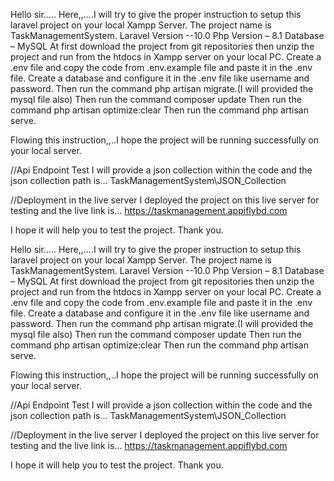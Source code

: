 Hello sir…..
Here,,....I will try to give the proper instruction to setup this laravel project on your local Xampp Server.
The project name is TaskManagementSystem.
Laravel Version --10.0
Php Version – 8.1
Database – MySQL
At first download the project from git repositories then unzip the project and run from the htdocs in Xampp server on your local PC.
Create a .env file and copy the code from .env.example file and paste it in the .env file.
Create a database and configure it in the .env file like username and password.
Then run the command php artisan migrate.(I will provided the mysql file also)
Then run the command composer update
Then run the command php artisan optimize:clear
Then run the command php artisan serve.

Flowing this instruction,,..I hope the project will be running successfully on your local server.

//Api Endpoint Test
I will provide a json collection within the code and the json collection path is…
TaskManagementSystem\JSON_Collection

//Deployment in the live server
I deployed the project on this live server for testing and the live link is…
https://taskmanagement.appiflybd.com

I hope it will help you to test the project.
Thank you.

Hello sir…..
Here,,....I will try to give the proper instruction to setup this laravel project on your local Xampp Server.
The project name is TaskManagementSystem.
Laravel Version --10.0
Php Version – 8.1
Database – MySQL
At first download the project from git repositories then unzip the project and run from the htdocs in Xampp server on your local PC.
Create a .env file and copy the code from .env.example file and paste it in the .env file.
Create a database and configure it in the .env file like username and password.
Then run the command php artisan migrate.(I will provided the mysql file also)
Then run the command composer update
Then run the command php artisan optimize:clear
Then run the command php artisan serve.

Flowing this instruction,,..I hope the project will be running successfully on your local server.

//Api Endpoint Test
I will provide a json collection within the code and the json collection path is…
TaskManagementSystem\JSON_Collection

//Deployment in the live server
I deployed the project on this live server for testing and the live link is…
https://taskmanagement.appiflybd.com

I hope it will help you to test the project.
Thank you.